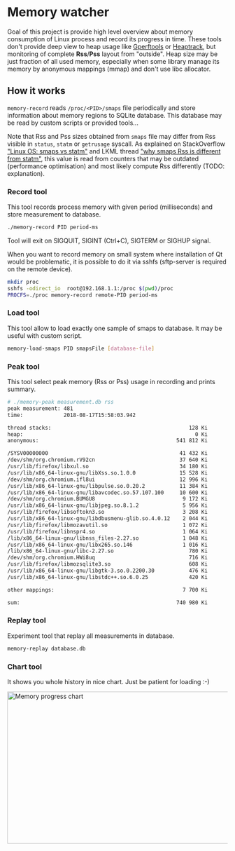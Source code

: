
# Memory watcher

Goal of this project is provide high level overview about memory consumption of Linux process 
and record its progress in time. These tools don't provide deep view to heap usage 
like [Gperftools](https://github.com/gperftools/gperftools) or [Heaptrack](https://github.com/KDE/heaptrack), 
but monitoring of complete **Rss**/**Pss** layout from "outside". Heap size may be just fraction of all
used memory, especially when some library manage its memory by anonymous mappings (mmap) and don't use 
libc allocator.

## How it works

`memory-record` reads `/proc/<PID>/smaps` file periodically and store information about memory regions 
to SQLite database. This database may be read by custom scripts or provided tools...

Note that Rss and Pss sizes obtained from `smaps` file may differ from Rss visible in `status`, 
`statm` or `getrusage` syscall. As explained 
on StackOverflow ["Linux OS: smaps vs statm"](https://stackoverflow.com/a/30799817/1632737)
and LKML thread ["why smaps Rss is different from statm"](https://lkml.org/lkml/2016/3/30/171), 
this value is read from counters that may be outdated (performance optimisation) 
and most likely compute Rss differently (TODO: explanation). 

### Record tool

This tool records process memory with given period (milliseconds) and store measurement to database. 

```bash
./memory-record PID period-ms
```

Tool will exit on SIGQUIT, SIGINT (Ctrl+C), SIGTERM or SIGHUP signal.

When you want to record memory on small system where installation of Qt would be problematic, 
it is possible to do it via sshfs (sftp-server is required on the remote device).

```bash
mkdir proc
sshfs -odirect_io  root@192.168.1.1:/proc $(pwd)/proc
PROCFS=./proc memory-record remote-PID period-ms
```

### Load tool

This tool allow to load exactly one sample of smaps to database.
It may be useful with custom script.

```bash
memory-load-smaps PID smapsFile [database-file]
```

### Peak tool

This tool select peak memory (Rss or Pss) usage in recording and prints summary.

```bash
# ./memory-peak measurement.db rss
peak measurement: 481
time:             2018-08-17T15:58:03.942

thread stacks:                                            128 Ki
heap:                                                       0 Ki
anonymous:                                            541 812 Ki

/SYSV00000000                                          41 432 Ki
/dev/shm/org.chromium.rV92cn                           37 640 Ki
/usr/lib/firefox/libxul.so                             34 180 Ki
/usr/lib/x86_64-linux-gnu/libXss.so.1.0.0              15 528 Ki
/dev/shm/org.chromium.ifl8ui                           12 996 Ki
/usr/lib/x86_64-linux-gnu/libpulse.so.0.20.2           11 384 Ki
/usr/lib/x86_64-linux-gnu/libavcodec.so.57.107.100     10 600 Ki
/dev/shm/org.chromium.BUMGU8                            9 172 Ki
/usr/lib/x86_64-linux-gnu/libjpeg.so.8.1.2              5 956 Ki
/usr/lib/firefox/libsoftokn3.so                         3 208 Ki
/usr/lib/x86_64-linux-gnu/libdbusmenu-glib.so.4.0.12    2 044 Ki
/usr/lib/firefox/libmozavutil.so                        1 072 Ki
/usr/lib/firefox/libnspr4.so                            1 064 Ki
/lib/x86_64-linux-gnu/libnss_files-2.27.so              1 048 Ki
/usr/lib/x86_64-linux-gnu/libx265.so.146                1 016 Ki
/lib/x86_64-linux-gnu/libc-2.27.so                        780 Ki
/dev/shm/org.chromium.HWi8uq                              716 Ki
/usr/lib/firefox/libmozsqlite3.so                         608 Ki
/usr/lib/x86_64-linux-gnu/libgtk-3.so.0.2200.30           476 Ki
/usr/lib/x86_64-linux-gnu/libstdc++.so.6.0.25             420 Ki

other mappings:                                         7 700 Ki

sum:                                                  740 980 Ki
```

### Replay tool

Experiment tool that replay all measurements in database.

```bash
memory-replay database.db
```

### Chart tool

It shows you whole history in nice chart. Just be patient for loading :-) 

<img alt="Memory progress chart"
width="837" height="347"
src="https://raw.githubusercontent.com/Avast/memory-watcher/master/examples/osmscout-chart.png" />

